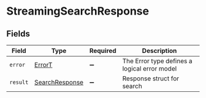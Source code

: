 # StreamingSearchResponse


## Fields

| Field                                                   | Type                                                    | Required                                                | Description                                             |
| ------------------------------------------------------- | ------------------------------------------------------- | ------------------------------------------------------- | ------------------------------------------------------- |
| `error`                                                 | [ErrorT](../../models/shared/errort.md)                 | :heavy_minus_sign:                                      | The Error type defines a logical error model            |
| `result`                                                | [SearchResponse](../../models/shared/searchresponse.md) | :heavy_minus_sign:                                      | Response struct for search                              |